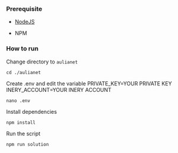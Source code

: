 ### Prerequisite

- [NodeJS](https://nodejs.org/en/)

- NPM



### How to run

Change directory to ```aulianet```

```shell
cd ./aulianet
```

Create .env and edit the variable
PRIVATE_KEY=YOUR PRIVATE KEY
INERY_ACCOUNT=YOUR INERY ACCOUNT

```shell
nano .env
```

Install dependencies

```shell
npm install
```

Run the script

```
npm run solution
```
